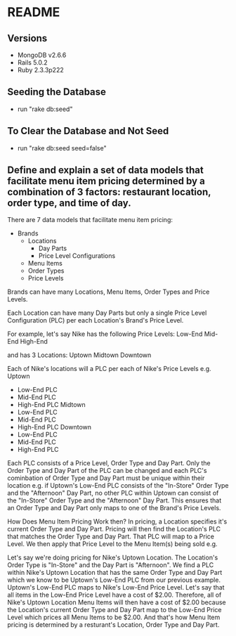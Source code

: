 # README

## Versions
- MongoDB v2.6.6
- Rails 5.0.2
- Ruby 2.3.3p222

## Seeding the Database
- run "rake db:seed"

## To Clear the Database and Not Seed
- run "rake db:seed seed=false"

## Define and explain a set of data models that facilitate menu item pricing determined by a combination of 3 factors: restaurant location, order type, and time of day.

There are 7 data models that facilitate menu item pricing:
- Brands
  - Locations
    - Day Parts
    - Price Level Configurations
  - Menu Items
  - Order Types
  - Price Levels

Brands can have many Locations, Menu Items, Order Types and Price Levels.

Each Location can have many Day Parts but only a single Price Level Configuration (PLC) per each Location's Brand's Price Level.

For example, let's say Nike has the following Price Levels:
Low-End
Mid-End
High-End

and has 3 Locations:
Uptown
Midtown
Downtown

Each of Nike's locations will a PLC per each of Nike's Price Levels e.g.
Uptown
  - Low-End PLC
  - Mid-End PLC
  - High-End PLC
Midtown
  - Low-End PLC
  - Mid-End PLC
  - High-End PLC
Downtown
  - Low-End PLC
  - Mid-End PLC
  - High-End PLC

Each PLC consists of a Price Level, Order Type and Day Part.
Only the Order Type and Day Part of the PLC can be changed and
each PLC's cominbation of Order Type and Day Part must be unique within
their location e.g. if Uptown's Low-End PLC consists of the "In-Store" Order Type and
the "Afternoon" Day Part, no other PLC within Uptown can consist of the "In-Store"
Order Type and the "Afternoon" Day Part. This ensures that an Order Type and Day Part only
maps to one of the Brand's Price Levels.

How Does Menu Item Pricing Work then?
In pricing, a Location specifies it's current Order Type and Day Part. Pricing will then find
the Location's PLC that matches the Order Type and Day Part. That PLC will map to a Price Level.
We then apply that Price Level to the Menu Item(s) being sold e.g.

Let's say we're doing pricing for Nike's Uptown Location. The Location's Order Type is "In-Store" and the Day Part is "Afternoon". We find a PLC within Nike's Uptown Location that has the same Order Type and Day Part which we know to be Uptown's Low-End PLC from our previous example.
Uptown's Low-End PLC maps to Nike's Low-End Price Level. Let's say that all items in the Low-End
Price Level have a cost of $2.00. Therefore, all of Nike's Uptown Location Menu Items will then have a cost of $2.00 because the Location's current Order Type and Day Part map to the Low-End
Price Level which prices all Menu Items to be $2.00. And that's how Menu Item pricing is determined by a resturant's Location, Order Type and Day Part.





